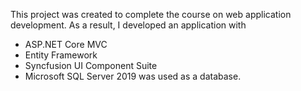 This project was created to complete the course on web application development.
As a result, I developed an application with 
- ASP.NET Core MVC
- Entity Framework
- Syncfusion UI Component Suite
- Microsoft SQL Server 2019 was used as a database.
